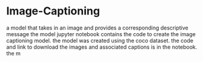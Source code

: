 # Image-Captioning
a model that takes in an image and provides a corresponding descriptive message
the model jupyter notebook contains the code to create the image captioning model.
the model was created using the coco dataset. the code and link to download the images and associated captions is in the notebook. 
the m
